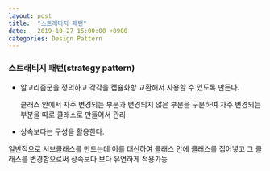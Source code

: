 ```yaml
---
layout: post
title:  "스트래티지 패턴"
date:   2019-10-27 15:00:00 +0900
categories: Design Pattern
---
```



### 스트래티지 패턴(strategy pattern)
- 알고리즘군을 정의하고 각각을 캡슐화항 교환해서 사용할 수 있도록 만든다.

  클래스 안에서 자주 변경되는 부분과 변경되지 않은 부분을 구분하여 자주 변경되는 부분을 따로 클래스로 만들어서 관리

- 상속보다는 구성을 활용한다.

일반적으로 서브클래스를 만드는데 이를 대신하여 클래스 안에 클래스를 집어넣고 그 클래스를 변경함으로써 상속보다 보다 유연하게 적용가능


